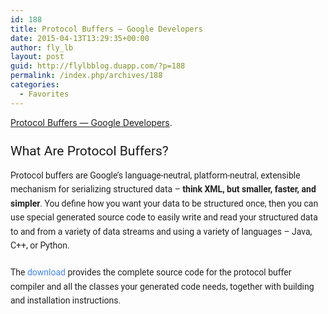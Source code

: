 ```yaml
---
id: 188
title: Protocol Buffers — Google Developers
date: 2015-04-13T13:29:35+00:00
author: fly_lb
layout: post
guid: http://flylbblog.duapp.com/?p=188
permalink: /index.php/archives/188
categories:
  - Favorites
---
```

[Protocol Buffers — Google Developers](https://developers.google.com/protocol-buffers/).

<h3 style="font-weight: 400; font-family: Roboto, sans-serif; margin: 24px 0px 14px; font-size: 21px; line-height: 1.3; padding: 0px; border: 0px; vertical-align: baseline;">
  What Are Protocol Buffers?
</h3>

<p style="margin: 0px 0px 1.5em; padding: 0px; border: 0px; font-size: 14px; font-family: Roboto, sans-serif; vertical-align: baseline; color: #222222; line-height: 22.3999996185303px;">
  Protocol buffers are Google&#8217;s language-neutral, platform-neutral, extensible mechanism for serializing structured data – <strong>think XML, but smaller, faster, and simpler</strong>. You define how you want your data to be structured once, then you can use special generated source code to easily write and read your structured data to and from a variety of data streams and using a variety of languages – Java, C++, or Python.
</p>

<p style="margin: 0px 0px 1.5em; padding: 0px; border: 0px; font-size: 14px; font-family: Roboto, sans-serif; vertical-align: baseline; color: #222222; line-height: 22.3999996185303px;">
  The <a style="color: #4285f4; text-decoration: none; margin: 0px; padding: 0px; border: 0px; font-weight: inherit; font-style: inherit; font-family: inherit; vertical-align: baseline;" href="https://developers.google.com/protocol-buffers/docs/downloads.html">download</a> provides the complete source code for the protocol buffer compiler and all the classes your generated code needs, together with building and installation instructions.
</p>